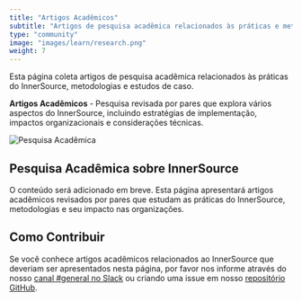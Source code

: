 ```yaml
---
title: "Artigos Acadêmicos"
subtitle: "Artigos de pesquisa acadêmica relacionados às práticas e metodologias do InnerSource."
type: "community"
image: "images/learn/research.png"
weight: 7
---
```


<section class="section">
  <div class="container">
    <div class="row align-items-center">
      <div class="col-md-6 order-2 order-md-2">
        <p>Esta página coleta artigos de pesquisa acadêmica relacionados às práticas do InnerSource, metodologias e estudos de caso.
        </p>
        <p class="mt-4"><b>Artigos Acadêmicos</b> - Pesquisa revisada por pares que explora vários aspectos do InnerSource, incluindo estratégias de implementação, impactos organizacionais e considerações técnicas.</p>
      </div>
      <div class="col-md-5 order-1 order-md-1 mb-4 mb-md-0">
        <img src="/images/learn/research.png" class="img-fluid" alt="Pesquisa Acadêmica">
      </div>
    </div>
  </div>
</section>

<section class="section bg-light">
  <div class="container">
    <div class="row justify-content-center">
      <div class="col-md-12">
        <div class="text-center mb-5">
          <h2>Pesquisa Acadêmica sobre InnerSource</h2>
          <p>O conteúdo será adicionado em breve. Esta página apresentará artigos acadêmicos revisados por pares que estudam as práticas do InnerSource, metodologias e seu impacto nas organizações.</p>
        </div>
      </div>
    </div>
  </div>
</section>

## Como Contribuir

Se você conhece artigos acadêmicos relacionados ao InnerSource que deveriam ser apresentados nesta página, por favor nos informe através do nosso <a href="https://innersourcecommons.slack.com">canal #general no Slack</a> ou criando uma issue em nosso <a href="https://github.com/InnerSourceCommons/innersourcecommons.org">repositório GitHub</a>.